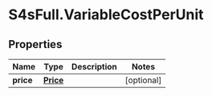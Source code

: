 # S4sFull.VariableCostPerUnit

## Properties
Name | Type | Description | Notes
------------ | ------------- | ------------- | -------------
**price** | [**Price**](Price.md) |  | [optional] 


